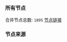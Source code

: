 ### 所有节点
合并节点总数: `1895`
[节点链接](https://raw.githubusercontent.com/rzhy1/11/master/sub/sub_merge_base64.txt)

### 节点来源